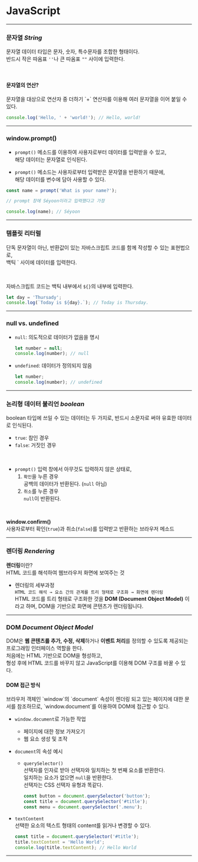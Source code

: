 # JavaScript

---

### **문자열 _String_**

문자열 데이터 타입은 문자, 숫자, 특수문자를 조합한 형태이다.  
반드시 작은 따옴표 `''`나 큰 따옴표 `""` 사이에 입력한다.

<br>

<h4>문자열의 연산?</h4>
문자열을 대상으로 연산자 중 더하기 `+` 연산자를 이용해 여러 문자열을 이어 붙일 수 있다.

```js
console.log('Hello, ' + 'world!'); // Hello, world!
```

---

### **window.prompt()**

- `prompt()` 메소드를 이용하여 사용자로부터 데이터를 입력받을 수 있고,  
  해당 데이터는 문자열로 인식된다.

- `prompt()` 메소드는 사용자로부터 입력받은 문자열을 반환하기 때문에,  
  해당 데이터를 변수에 담아 사용할 수 있다.

```js
const name = prompt('What is your name?');

// prompt 창에 Séyoon이라고 입력했다고 가정

console.log(name); // Séyoon
```

---

### **템플릿 리터럴**

단독 문자열이 아닌, 반환값이 있는 자바스크립트 코드를 함께 작성할 수 있는 표현법으로,  
백틱 ` 사이에 데이터를 입력한다.

<br>

자바스크립트 코드는 백틱 내부에서 `${}`의 내부에 입력한다.

```js
let day = 'Thursady';
console.log(`Today is ${day}.`); // Today is Thursday.
```

---

### **null vs. undefined**

- `null`: 의도적으로 데이터가 없음을 명시
  ```js
  let number = null;
  console.log(number); // null
  ```
- `undefined`: 데이터가 정의되지 않음
  ```js
  let number;
  console.log(number); // undefined
  ```

---

### **논리형 데이터 불리언 _boolean_**

boolean 타입에 쓰일 수 있는 데이터는 두 가지로, 반드시 소문자로 써야 유효한 데이터로 인식된다.

- `true`: 참인 경우
- `false`: 거짓인 경우

<br>

- `prompt()` 입력 창에서 아무것도 입력하지 않은 상태로,
  1. `확인`을 누른 경우  
     공백의 데이터가 반환된다. (`null` 아님)
  2. `취소`를 누른 경우  
     `null`이 반환된다.

<br>

**window.confirm()**  
사용자로부터 확인(`true`)과 취소(`false`)를 입력받고 반환하는 브라우저 메소드

---

### **렌더링 _Rendering_**

**렌더링**이란?  
 HTML 코드를 해석하여 웹브라우저 화면에 보여주는 것

- 렌더링의 세부과정  
  `HTML 코드 해석 → 요소 간의 관계를 트리 형태로 구조화 → 화면에 렌더링`  
  HTML 코드를 트리 형태로 구조화한 것을 **DOM (Document Object Model)** 이라고 하며,
  DOM을 기반으로 화면에 콘텐츠가 렌더링됩니다.

---

### **DOM _Document Object Model_**

DOM은 **웹 콘텐츠를 추가, 수정, 삭제**하거나 **이벤트 처리**를 정의할 수 있도록 제공되는 프로그래밍 인터페이스 역할을 한다.  
처음에는 HTML 기반으로 DOM을 형성하고,  
형성 후에 HTML 코드를 바꾸지 않고 JavaScript를 이용해 DOM 구조를 바꿀 수 있다.

<h4>DOM 접근 방식</h4>
브라우저 객체인 `window`의 `document` 속성이 렌더링 되고 있는 페이지에 대한 문서를 참조하므로,
`window.document`를 이용하여 DOM에 접근할 수 있다.

- `window.document`로 가능한 작업

  - 페이지에 대한 정보 가져오기
  - 웹 요소 생성 및 조작

- `document`의 속성 예시

  - `querySelector()`  
    선택자를 인자로 받아 선택자와 일치하는 첫 번째 요소를 반환한다.  
    일치하는 요소가 없으면 `null`을 반환한다.  
    선택자는 CSS 선택자 유형과 똑같다.
    ```js
    const button = document.querySelector('button');
    const title = document.querySelector('#title');
    const menu = document.querySelector('.menu');
    ```

- `textContent`  
   선택한 요소의 텍스트 형태의 content를 읽거나 변경할 수 있다.
  ```js
  const title = document.querySelector('#title');
  title.textContent = 'Hello World';
  console.log(title.textContent); // Hello World
  ```

---
